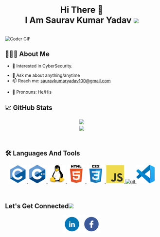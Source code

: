 <h1 align="center">Hi There 🙏 <br>
I Am Saurav Kumar Yadav  <img src="https://raw.githubusercontent.com/MartinHeinz/MartinHeinz/master/wave.gif" width="25px"></h1>
<br>
 <img src="https://media.giphy.com/media/SWoSkN6DxTszqIKEqv/giphy.gif" alt="Coder GIF" ><br>
  <h2 >👨🏻‍💻  About Me</h2>
  
<!-- 🔭 I’m currently working on Javascript mini-projects-->
<!-- 🌱 I’m currently learning Javascript and linux.-->
- 🔐 Interested in CyberSecurity.
<!-- 👯 I’m looking to collaborate on web development-->
<!-- 🤔 I’m looking for help with Javascript-->
- 💬 Ask me about anything/anytime
- 📫 Reach me: sauravkumaryadav100@gmail.com
<!-- 🥅 2021 Goal:Start contributing to Open Source projects-->
- :adult: Pronouns: He/His 
<!-- <img src="https://github.com/SP-XD/SP-XD/blob/main/images/lightning.gif?raw=true" width="12"/>&nbsp;Fun fact: Banging your head against a wall for one hour burns 150 calories.<br>
 -->

## &#x1f4c8; GitHub Stats
<p align="center">
 <img src="https://github-readme-stats.vercel.app/api/top-langs/?username=Saurav-K-yadav&layout=compact&theme=tokyonight">
 <br>
<!-- <img src="https://github-readme-stats.vercel.app/api?username=Saurav-K-yadav&&show_icons=true&hide=stars,prs,issues,contribs&count_private=true&hide_border=true&bg_color=50,e96205,904e99&title_color=fff&text_color=fff&icon_color=f2f2f2"> -->
<!-- <br> -->
<!--  <img src="https://github-readme-streak-stats.herokuapp.com/?user=Saurav-K-yadav&theme=tokyonight" /> -->
 <img align="center" src="http://github-profile-summary-cards.vercel.app/api/cards/profile-details?username=Saurav-K-yadav&theme=nord_dark" ></p>
 <br>

## :hammer_and_wrench: Languages And Tools
<p align="center">
    <a href="https://www.cprogramming.com/" target="_blank"> <img src="https://raw.githubusercontent.com/devicons/devicon/master/icons/c/c-original.svg" alt="c" width="60" height="60"/> </a> <a href="https://www.w3schools.com/cpp/" target="_blank"> 
  <img src="https://raw.githubusercontent.com/devicons/devicon/master/icons/cplusplus/cplusplus-original.svg" alt="cplusplus" width="60" height="60"/> </a>
   <a href="https://www.linux.org/" target="_blank"> <img src="https://raw.githubusercontent.com/devicons/devicon/master/icons/linux/linux-original.svg" alt="linux" width="60" height="60"/> </a> 
    <a href="https://www.w3.org/html/" target="_blank"> <img src="https://raw.githubusercontent.com/devicons/devicon/master/icons/html5/html5-original-wordmark.svg" alt="html5" width="60" height="60"/> </a>
    <a href="https://www.w3schools.com/css/" target="_blank"> <img src="https://raw.githubusercontent.com/devicons/devicon/master/icons/css3/css3-original-wordmark.svg" alt="css3" width="60" height="60"/> </a>
  <a href="https://developer.mozilla.org/en-US/docs/Web/JavaScript" target="_blank"> <img src="https://raw.githubusercontent.com/devicons/devicon/master/icons/javascript/javascript-original.svg" alt="javascript" width="60" height="60"/> </a>
  <a href="https://git-scm.com/" target="_blank"> <img src="https://www.vectorlogo.zone/logos/git-scm/git-scm-icon.svg" alt="git" width="60" height="60"/> </a>
 <a href="https://code.visualstudio.com/" target="_blank"> <img src="https://raw.githubusercontent.com/github/explore/80688e429a7d4ef2fca1e82350fe8e3517d3494d/topics/visual-studio-code/visual-studio-code.png" alt="Visual Studio Code" width="60" height="60"  /></a>
 <!--<a href="https://www.mathworks.com/" target="_blank"> <img src="https://upload.wikimedia.org/wikipedia/commons/2/21/Matlab_Logo.png" alt="matlab" width="60" height="60"/> </a> -->
 

</p><br>


<h2>Let's Get Connected<img src="https://github.com/TheDudeThatCode/TheDudeThatCode/blob/master/Assets/Handshake.gif" height="32"></h2>
<p align="center">
<a href="https://www.linkedin.com/in/saurav-kumar-yadav-556791208 "><img src="https://github.com/aritraroy/social-icons/blob/master/linkedin-icon.png?raw=true" width="60"></a>
<a href="https://www.facebook.com/profile.php?id=100009235725453"><img src="https://github.com/aritraroy/social-icons/blob/master/facebook-icon.png?raw=true" width="60"></a>
</p>
